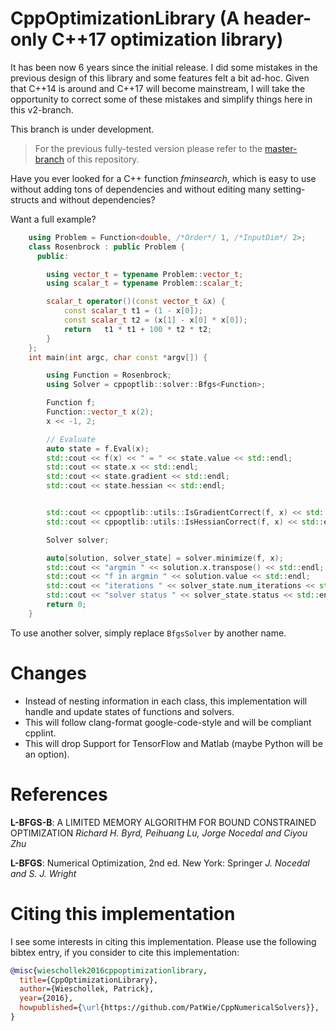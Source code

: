 CppOptimizationLibrary (A header-only C++17 optimization library)
=================================================================

It has been now 6 years since the initial release. I did some mistakes in the previous design of this library and some features felt a bit ad-hoc. Given that C++14 is around and C++17 will become mainstream, I will take the opportunity to correct some of these mistakes and simplify things here in this v2-branch.

This branch is under development.

> For the previous fully-tested version please refer to the [master-branch](https://github.com/PatWie/CppNumericalSolvers/tree/master) of this repository.


Have you ever looked for a C++ function *fminsearch*, which is easy to use without adding tons of dependencies and without editing many setting-structs and without dependencies?

Want a full example?

```cpp
    using Problem = Function<double, /*Order*/ 1, /*InputDim*/ 2>;
    class Rosenbrock : public Problem {
      public:

        using vector_t = typename Problem::vector_t;
        using scalar_t = typename Problem::scalar_t;

        scalar_t operator()(const vector_t &x) {
            const scalar_t t1 = (1 - x[0]);
            const scalar_t t2 = (x[1] - x[0] * x[0]);
            return   t1 * t1 + 100 * t2 * t2;
        }
    };
    int main(int argc, char const *argv[]) {

        using Function = Rosenbrock;
        using Solver = cppoptlib::solver::Bfgs<Function>;

        Function f;
        Function::vector_t x(2);
        x << -1, 2;

        // Evaluate
        auto state = f.Eval(x);
        std::cout << f(x) << " = " << state.value << std::endl;
        std::cout << state.x << std::endl;
        std::cout << state.gradient << std::endl;
        std::cout << state.hessian << std::endl;


        std::cout << cppoptlib::utils::IsGradientCorrect(f, x) << std::endl;
        std::cout << cppoptlib::utils::IsHessianCorrect(f, x) << std::endl;

        Solver solver;

        auto[solution, solver_state] = solver.minimize(f, x);
        std::cout << "argmin " << solution.x.transpose() << std::endl;
        std::cout << "f in argmin " << solution.value << std::endl;
        std::cout << "iterations " << solver_state.num_iterations << std::endl;
        std::cout << "solver status " << solver_state.status << std::endl;
        return 0;
    }
```

To use another solver, simply replace `BfgsSolver` by another name.

# Changes

- Instead of nesting information in each class, this implementation will handle and update states of functions and solvers.
- This will follow clang-format google-code-style and will be compliant cpplint.
- This will drop Support for TensorFlow and Matlab (maybe Python will be an option).

[eigen3]: http://eigen.tuxfamily.org/
[bazel]: https://bazel.build/
[matlab]: http://www.mathworks.de/products/matlab/
[tensorflow]: https://www.tensorflow.org/

# References

**L-BFGS-B**: A LIMITED MEMORY ALGORITHM FOR BOUND CONSTRAINED OPTIMIZATION
*Richard H. Byrd, Peihuang Lu, Jorge Nocedal and Ciyou Zhu*

**L-BFGS**: Numerical Optimization, 2nd ed. New York: Springer
*J. Nocedal and S. J. Wright*

# Citing this implementation

I see some interests in citing this implementation. Please use the following bibtex entry, if you consider to cite this implementation:

```bibtex
@misc{wieschollek2016cppoptimizationlibrary,
  title={CppOptimizationLibrary},
  author={Wieschollek, Patrick},
  year={2016},
  howpublished={\url{https://github.com/PatWie/CppNumericalSolvers}},
}
```
